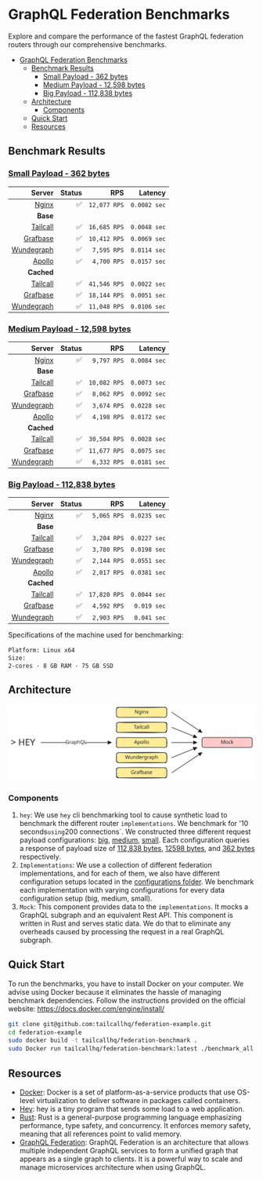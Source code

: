 # GraphQL Federation Benchmarks

Explore and compare the performance of the fastest GraphQL federation routers through our comprehensive benchmarks.

- [GraphQL Federation Benchmarks](#graphql-federation-benchmarks)
  - [Benchmark Results](#benchmark-results)
    - [Small Payload - 362 bytes](#small-payload---362-bytes)
    - [Medium Payload - 12,598 bytes](#medium-payload---12598-bytes)
    - [Big Payload - 112,838 bytes](#big-payload---112838-bytes)
  - [Architecture](#architecture)
    - [Components](#components)
  - [Quick Start](#quick-start)
  - [Resources](#resources)

## Benchmark Results

<!-- PERFORMANCE_RESULTS_START -->

### [Small Payload - 362 bytes](./source/small.json)

|                                             Server | Status |          RPS |      Latency |
| -------------------------------------------------: | -----: | -----------: | -----------: |
|                     [Nginx](https://nginx.org/en/) |     ✅ | `12,077 RPS` | `0.0082 sec` |
|                                           **Base** |        |              |              |
| [Tailcall](https://github.com/tailcallhq/tailcall) |     ✅ | `16,685 RPS` | `0.0048 sec` |
|   [Grafbase](https://github.com/grafbase/grafbase) |     ✅ | `10,412 RPS` | `0.0069 sec` |
| [Wundegraph](https://github.com/wundergraph/cosmo) |     ✅ |  `7,595 RPS` | `0.0114 sec` |
|  [Apollo](https://github.com/apollographql/router) |     ✅ |  `4,700 RPS` | `0.0157 sec` |
|                                         **Cached** |        |              |              |
| [Tailcall](https://github.com/tailcallhq/tailcall) |     ✅ | `41,546 RPS` | `0.0022 sec` |
|   [Grafbase](https://github.com/grafbase/grafbase) |     ✅ | `18,144 RPS` | `0.0051 sec` |
| [Wundegraph](https://github.com/wundergraph/cosmo) |     ✅ | `11,048 RPS` | `0.0106 sec` |

### [Medium Payload - 12,598 bytes](./source/medium.json)

|                                             Server | Status |          RPS |      Latency |
| -------------------------------------------------: | -----: | -----------: | -----------: |
|                     [Nginx](https://nginx.org/en/) |     ✅ |  `9,797 RPS` | `0.0084 sec` |
|                                           **Base** |        |              |              |
| [Tailcall](https://github.com/tailcallhq/tailcall) |     ✅ | `10,082 RPS` | `0.0073 sec` |
|   [Grafbase](https://github.com/grafbase/grafbase) |     ✅ |  `8,062 RPS` | `0.0092 sec` |
| [Wundegraph](https://github.com/wundergraph/cosmo) |     ✅ |  `3,674 RPS` | `0.0228 sec` |
|  [Apollo](https://github.com/apollographql/router) |     ✅ |  `4,198 RPS` | `0.0172 sec` |
|                                         **Cached** |        |              |              |
| [Tailcall](https://github.com/tailcallhq/tailcall) |     ✅ | `30,504 RPS` | `0.0028 sec` |
|   [Grafbase](https://github.com/grafbase/grafbase) |     ✅ | `11,677 RPS` | `0.0075 sec` |
| [Wundegraph](https://github.com/wundergraph/cosmo) |     ✅ |  `6,332 RPS` | `0.0181 sec` |

### [Big Payload - 112,838 bytes](./source/big.json)

|                                             Server | Status |          RPS |      Latency |
| -------------------------------------------------: | -----: | -----------: | -----------: |
|                     [Nginx](https://nginx.org/en/) |     ✅ |  `5,065 RPS` | `0.0235 sec` |
|                                           **Base** |        |              |              |
| [Tailcall](https://github.com/tailcallhq/tailcall) |     ✅ |  `3,204 RPS` | `0.0227 sec` |
|   [Grafbase](https://github.com/grafbase/grafbase) |     ✅ |  `3,780 RPS` | `0.0198 sec` |
| [Wundegraph](https://github.com/wundergraph/cosmo) |     ✅ |  `2,144 RPS` | `0.0551 sec` |
|  [Apollo](https://github.com/apollographql/router) |     ✅ |  `2,017 RPS` | `0.0381 sec` |
|                                         **Cached** |        |              |              |
| [Tailcall](https://github.com/tailcallhq/tailcall) |     ✅ | `17,820 RPS` | `0.0044 sec` |
|   [Grafbase](https://github.com/grafbase/grafbase) |     ✅ |  `4,592 RPS` |  `0.019 sec` |
| [Wundegraph](https://github.com/wundergraph/cosmo) |     ✅ |  `2,903 RPS` |  `0.041 sec` |

<!-- PERFORMANCE_RESULTS_END -->

Specifications of the machine used for benchmarking:

```
Platform: Linux x64
Size:
2-cores · 8 GB RAM · 75 GB SSD
```

## Architecture

![Architecture Image](./files/architecture.svg)

### Components

1. `hey`: We use `hey` cli benchmarking tool to cause synthetic load to benchmark the different router `implementations`. We benchmark for '10 seconds`using`200 connections`. We constructed three different request payload configurations: [big](./scripts/bench-hey-big.json), [medium](./scripts/bench-hey-medium.json), [small](./scripts/bench-hey-small.json). Each configuration queries a response of payload size of [112,838 bytes](./source/big.json), [12598 bytes](./source/medium.json), and [362 bytes](./source/small.json) respectively.
2. `Implementations`: We use a collection of different federation implementations, and for each of them, we also have different configuration setups located in the [configurations folder](./configurations/). We benchmark each implementation with varying configurations for every data configuration setup (big, medium, small).
3. `Mock`: This component provides data to the `implementations`. It mocks a GraphQL subgraph and an equivalent Rest API. This component is written in Rust and serves static data. We do that to eliminate any overheads caused by processing the request in a real GraphQL subgraph.

## Quick Start

To run the benchmarks, you have to install Docker on your computer. We advise using Docker because it eliminates the hassle of managing benchmark dependencies. Follow the instructions provided on the official website: https://docs.docker.com/engine/install/

```bash
git clone git@github.com:tailcallhq/federation-example.git
cd federation-example
sudo docker build -t tailcallhq/federation-benchmark .
sudo Docker run tailcallhq/federation-benchmark:latest ./benchmark_all.sh
```

## Resources

- [Docker](https://www.docker.com/): Docker is a set of platform-as-a-service products that use OS-level virtualization to deliver software in packages called containers.
- [Hey](https://github.com/rakyll/hey): hey is a tiny program that sends some load to a web application.
- [Rust](https://www.rust-lang.org/): Rust is a general-purpose programming language emphasizing performance, type safety, and concurrency. It enforces memory safety, meaning that all references point to valid memory.
- [GraphQL Federation](https://graphql.com/learn/federated-architecture/): GraphQL Federation is an architecture that allows multiple independent GraphQL services to form a unified graph that appears as a single graph to clients. It is a powerful way to scale and manage microservices architecture when using GraphQL.

